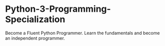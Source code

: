 # Python-3-Programming-Specialization
Become a Fluent Python Programmer. Learn the fundamentals and become an independent programmer. 
